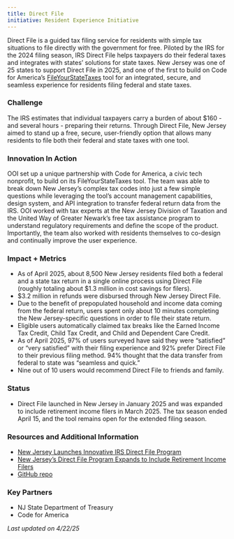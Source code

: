 ```yaml
---
title: Direct File
initiative: Resident Experience Initiative
---
```


Direct File is a guided tax filing service for residents with simple tax situations to file directly with the government for free. Piloted by the IRS for the 2024 filing season, IRS Direct File helps taxpayers do their federal taxes and integrates with states’ solutions for state taxes. New Jersey was one of 25 states to support Direct File in 2025, and one of the first to build on Code for America’s [FileYourStateTaxes](https://codeforamerica.org/programs/tax-benefits/state-tax-filing-tool/) tool for an integrated, secure, and seamless experience for residents filing federal and state taxes.  

### Challenge  

The IRS estimates that individual taxpayers carry a burden of about $160 \- and several hours \- preparing their returns. Through Direct File, New Jersey aimed to stand up a free, secure, user-friendly option that allows many residents to file both their federal and state taxes with one tool.  

### Innovation In Action

OOI set up a unique partnership with Code for America, a civic tech nonprofit, to build on its FileYourStateTaxes tool. The team was able to break down New Jersey’s complex tax codes into just a few simple questions while leveraging the tool’s account management capabilities, design system, and API integration to transfer federal return data from the IRS. OOI worked with tax experts at the New Jersey Division of Taxation and the United Way of Greater Newark’s free tax assistance program to understand regulatory requirements and define the scope of the product. Importantly, the team also worked with residents themselves to co-design and continually improve the user experience.

### Impact \+ Metrics

* As of April 2025, about 8,500 New Jersey residents filed both a federal and a state tax return in a single online process using Direct File (roughly totaling about $1.3 million in cost savings for filers).   
* $3.2 million in refunds were disbursed through New Jersey Direct File.  
* Due to the benefit of prepopulated household and income data coming from the federal return, users spent only about 10 minutes completing the New Jersey-specific questions in order to file their state return.  
* Eligible users automatically claimed tax breaks like the Earned Income Tax Credit, Child Tax Credit, and Child and Dependent Care Credit.  
* As of April 2025, 97% of users surveyed have said they were “satisfied” or “very satisfied” with their filing experience and 92% prefer Direct File to their previous filing method. 94% thought that the data transfer from federal to state was “seamless and quick.”   
* Nine out of 10 users would recommend Direct File to friends and family.

### Status

* Direct File launched in New Jersey in January 2025 and was expanded to include retirement income filers in March 2025\. The tax season ended April 15, and the tool remains open for the extended filing season.

### Resources and Additional Information

* [New Jersey Launches Innovative IRS Direct File Program](https://www.nj.gov/governor/news/news/562025/approved/20250128a.shtml)  
* [New Jersey’s Direct File Program Expands to Include Retirement Income Filers](https://www.nj.gov/governor/news/news/562025/approved/20250311a.shtml)  
* [GitHub repo](https://github.com/codeforamerica/vita-min)

### Key Partners

* NJ State Department of Treasury  
* Code for America

*Last updated on 4/22/25*
